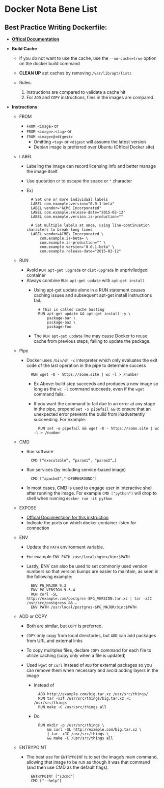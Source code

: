 # Docker Nota Bene List 

## Best Practice Writing Dockerfile:

-   [**Offical Documentation**](https://docs.docker.com/engine/userguide/eng-image/dockerfile_best-practices)

- **Build Cache**
    * If you do not want to use the cache, use the `--no-cache=true` option on the docker build command

    * **CLEAN UP** apt caches by removing `/var/lib/apt/lists`

    * Rules:
        1. Instructions are compared to validate a cache hit
        2. For `ADD` and `COPY` instructions, files in the images are compared.

- **Instructions**
    * FROM
        * `FROM <image>` or 
        * `FROM <image>:<tag>` or
        * `FROM <image>@<digest>`
            * Omitting `<tag>` or `<digest` will assume the latest version
            * Debian image is preferred over Ubuntu (Offical Docker site)

    * LABEL
        * Labeling the image can record licensing info and better manage the image itself.
        * Use quotation or to escape the space or `"` character
        * Ex)

                # Set one or more individual labels
                LABEL com.example.version="0.0.1-beta"
                LABEL vendor="ACME Incorporated"
                LABEL com.example.release-date="2015-02-12"
                LABEL com.example.version.is-production=""

                # Set multiple labels at once, using line-continuation characters to break long lines
                LABEL vendor=ACME\ Incorporated \
                    com.example.is-beta= \
                    com.example.is-production="" \
                    com.example.version="0.0.1-beta" \
                    com.example.release-date="2015-02-12"

        
    * RUN
        * Avoid `RUN apt-get upgrade` or `dist-upgrade` in unpriviledged container
        * Always combine `RUN apt-get update` with `apt-get install`
            * Using apt-get update alone in a RUN statement causes caching issues and subsequent apt-get install instructions fail.

                    # This is called cache busting
                    RUN apt-get update && apt-get install -y \
                        package-bar \
                        package-baz \
                        package-foo
            
            * The `RUN apt-get update` line may cause Docker to reuse cache from previous steps, failing to update the package.
        
    * Pipe
        * Docker uses `/bin/sh -c` interpreter which only evaluates the exit code of the last operation in the pipe to determine success

                RUN wget -O - https://some.site | wc -l > /number

            - Ex Above: build step succeeds and produces a new image so long as the `wc -l` command succeeds, even if the `wget` command fails.

            - If you want the command to fail due to an error at any stage in the pipe, prepend `set -o pipefail &&` to ensure that an unexpected error prevents the build from inadvertently succeeding. For example:

                    RUN set -o pipefail && wget -O - https://some.site | wc -l > /number

    * CMD
        * Run software

                CMD [“executable”, “param1”, “param2”…]

        * Run services (by including service-based image)

                CMD ["apache2","-DFOREGROUND"]

        * In most cases, CMD is used to engage user in interactive shell
          after running the image. For example `CMD ["python"]` will drop to shell when running `docker run -it python`

    * EXPOSE
        * [Offical Documentaion for this instruction](https://docs.docker.com/engine/reference/builder/#expose)
        * Indicate the ports on which docker container listen for connection

    * ENV
        * Update the `PATH` environment variable.

        * For example `ENV PATH /usr/local/nginx/bin:$PATH`

        * Lastly, ENV can also be used to set commonly used version numbers so that version bumps are easier to maintain, as seen in the following example:

                ENV PG_MAJOR 9.3
                ENV PG_VERSION 9.3.4
                RUN curl -SL http://example.com/postgres-$PG_VERSION.tar.xz | tar -xJC /usr/src/postgress && …
                ENV PATH /usr/local/postgres-$PG_MAJOR/bin:$PATH

    * ADD or COPY

        * Both are similar, but `COPY` is preferred. 

        * `COPY` only copy from local directories, but `ADD` can add packages from URL and external links

        * To copy mulitples files, declare `COPY` command for each file to utilize caching (copy only when a file is updated)

        * Used `wget` or `curl` instead of `ADD` for external packages so
        you can remove them when necessary and avoid adding layers in the image

            * Instead of 

                    ADD http://example.com/big.tar.xz /usr/src/things/
                    RUN tar -xJf /usr/src/things/big.tar.xz -C /usr/src/things
                    RUN make -C /usr/src/things all

            * Do

                    RUN mkdir -p /usr/src/things \
                        && curl -SL http://example.com/big.tar.xz \
                        | tar -xJC /usr/src/things \
                        && make -C /usr/src/things all

    * ENTRYPOINT
        * The best use for `ENTRYPOINT` is to set the image’s main command, allowing that image to be run as though it was that command (and then use CMD as the default flags).

                ENTRYPOINT ["s3cmd"]
                CMD ["--help"]